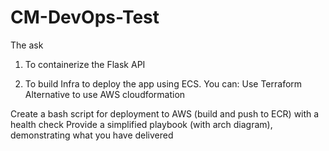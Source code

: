 # CM-DevOps-Test

The ask

1. To containerize the Flask API

2. To build Infra to deploy the app using ECS. You can:
Use Terraform
Alternative to use AWS cloudformation



Create a bash script for deployment to AWS (build and push to ECR) with a health check
Provide a simplified playbook (with arch diagram), demonstrating what you have delivered 
